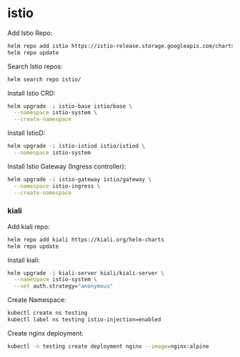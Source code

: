 # istio

Add Istio Repo:
```bash
helm repo add istio https://istio-release.storage.googleapis.com/charts
helm repo update
```

Search Istio repos:
```bash
helm search repo istio/
```

Install Istio CRD:
```bash
helm upgrade -i istio-base istio/base \
  --namespace istio-system \
  --create-namespace
```

Install IstioD:
```bash
helm upgrade -i istio-istiod istio/istiod \
  --namespace istio-system
```

Install Istio Gateway (Ingress controller):
```bash
helm upgrade -i istio-gateway istio/gateway \
  --namespace istio-ingress \
  --create-namespace
```

### kiali

Add kiali repo:
```bash
helm repo add kiali https://kiali.org/helm-charts
helm repo update
```

Install kiali:
```bash
helm upgrade -i kiali-server kiali/kiali-server \
  --namespace istio-system \
  --set auth.strategy="anonymous"
```


Create Namespace:
```bash
kubectl create ns testing
kubectl label ns testing istio-injection=enabled
```

Create nginx deployment:
```bash
kubectl -n testing create deployment nginx --image=nginx:alpine
```



